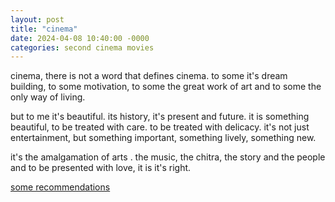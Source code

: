 ```yaml
---
layout: post
title: "cinema"
date: 2024-04-08 10:40:00 -0000
categories: second cinema movies
---
```


<p>
cinema, there is not a word that defines cinema. to some it's dream building, to some motivation, to some the great work of art and to some the only way of living.

but to me it's beautiful. its history, it's present and future. it is something beautiful, to be treated with care. to be treated with delicacy. it's not just entertainment, but something important, something lively, something new.

</p>

<p><span>it's the amalgamation of arts</span> . the music, the chitra, the story and the people and to be presented with love, it is it's right.</p>

<a href="https://shivam.ing/cinema" target="_blank">some recommendations</a>
